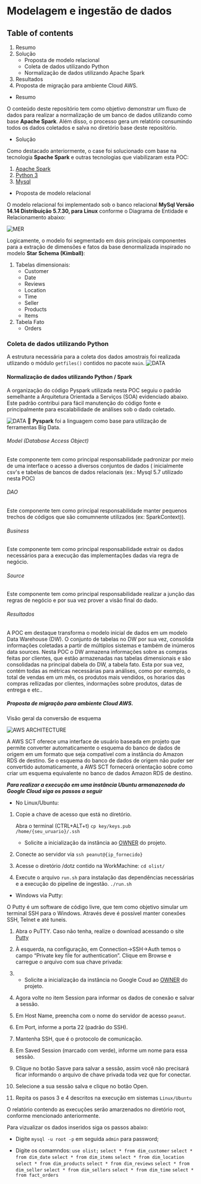 # Modelagem e ingestão de dados

## Table of contents
1. Resumo
2. Solução
    - Proposta de modelo relacional
    - Coleta de dados utilizando Python
    - Normalização de dados utilizando Apache Spark
3. Resultados
4. Proposta de migração para ambiente Cloud AWS. 

* Resumo 

O conteúdo deste repositório tem como objetivo demonstrar um fluxo de dados para realizar a normalização de um banco de 
dados utilizando como base **Apache Spark**. Além disso, o processo gera um relatório consumindo todos os dados coletados e 
salva no diretório base deste repositório.

* Solução

Como destacado anteriormente, o case foi solucionado com base na tecnologia **Spache Spark** e outras tecnologias que 
viabilizaram esta POC:
1. [Apache Spark](https://spark.apache.org/)
2. [Python 3](https://www.python.org/)
3. [Mysql](https://www.mysql.com/)

* Proposta de modelo relacional

O modelo relacional foi implementado sob o banco relacional **MySql Versão 14.14 Distribuição 5.7.30, para Linux** conforme 
o Diagrama de Entidade e Relacionamento abaixo:

![MER](resources/architecture/dw.png)

Logicamente, o modelo foi segmentado em dois principais componentes para a extração de dimensões 
e fatos da base denormalizada inspirado no modelo **Star Schema (Kimball)**:

1. Tabelas dimensionais:
    - Customer
    - Date
    - Reviews 
    - Location
    - Time
    - Seller
    - Products
    - Items
2. Tabela Fato
    - Orders

### Coleta de dados utilizando Python
A estrutura necessária para a coleta dos dados amostrais foi realizada utlizando o módulo `getfiles()` contidos no pacote `main`.
![DATA](resources/architecture/data_collecting.jpg)

#### Normalização de dados utilizando **Python / Spark**
A organização do código Pyspark utilizada nesta POC seguiu o padrão semelhante a Arquitetura Orientada a Serviços (SOA) 
evidenciado abaixo. Este padrão contribui para fácil manutenção do código fonte e principalmente para escalabilidade de análises sob o dado coletado.

![DATA](resources/architecture/normalization.jpg)
:pushpin: **Pyspark** foi a linguagem como base para utilização de ferramentas Big Data.

###### Model (Database Access Object)
Este componente tem como principal responsabilidade padronizar por meio de uma interface o acesso a diversos conjuntos 
de dados ( inicialmente csv's e tabelas de bancos de dados relacionais (ex.: Mysql 5.7 utilizado nesta POC)

###### DAO 
Este componente tem como principal responsabilidade manter pequenos trechos de códigos que são comumnente utilizados (ex: SparkContext)).

###### Business
Este componente tem como principal responsabilidade extrair os dados necessários para a execução das implementações dadas via regra de negócio.

###### Source
Este componente tem como principal responsabilidade realizar a junção das regras de negócio e por sua vez prover a visão final do dado.

###### Resultados
A POC em destaque transforma o modelo inicial de dados em um modelo Data Warehouse (DW).
O conjunto de tabelas no DW por sua vez, consolida informações coletadas a partir de múltiplos sistemas e também
de inúmeros data sources.
Nesta POC o DW armazena informações sobre as compras feitas por clientes, que estão armazenadas nas tabelas dimensionais e são consolidadas 
na principal dabela do DW, a tabela fato. Esta por sua vez, contém todas as métricas necessárias para análises, como por exemplo, o total de vendas em um mês, os produtos mais vendidos,
os horarios das compras rellizadas por clientes, indormações sobre produtos, datas de entrega e etc..

##### Proposta de migração para ambiente Cloud AWS.
Visão geral da conversão de esquema

![AWS ARCHITECTURE](resources/architecture/DataExtractor.jpg)

A AWS SCT oferece uma interface de usuário baseada em projeto que permite converter automaticamente o esquema do banco 
de dados de origem em um formato que seja compatível com a instância do Amazon RDS de destino. Se o esquema do banco de 
dados de origem não puder ser convertido automaticamente, a AWS SCT fornecerá orientação sobre como criar um esquema equivalente 
no banco de dados Amazon RDS de destino.

***Para realizar a execução em uma instância Ubuntu armanazenada do Google Cloud siga os passos a seguir*** 
 
- No Linux/Ubuntu:

1. Copie a chave de acesso que está no díretório.

     Abra o terminal (CTRL+ALT+t)
    `cp key/keys.pub /home/{seu_uruario}/.ssh`
    - Solicite a inicialização da instância ao [OWNER](https://github.com/eguidos) do projeto.

2. Conecte ao servidor via `ssh peanut@{ip_fornecido}`

3. Acesse o diretório /dotz contido na WorkMachine:
    `cd olist/`
4. Execute o arquivo `run.sh` para instalação das dependências necessárias e a execução do pipeline de ingestão.
    `./run.sh`
    
- Windows via Putty:

O Putty é um software de código livre, que tem como objetivo simular um terminal SSH para o Windows. Através deve é possível manter conexões SSH, Telnet e até tuneis.
1. Abra o PuTTY. Caso não tenha, realize o download acessando o site [Putty](htts://putty.org)

2. À esquerda, na configuração, em Connection->SSH->Auth temos o campo “Private key file for authentication”. Clique em Browse e carregue o arquivo com sua chave privada:

3. - Solicite a inicialização da instância no Google Coud ao [OWNER](https://github.com/eguidos) do projeto.

4. Agora volte no item Session para informar os dados de conexão e salvar a sessão.

5. Em Host Name, preencha com o nome do servidor de acesso `peanut`.

6. Em Port, informe a porta 22 (padrão do SSH).

7. Mantenha SSH, que é o protocolo de comunicação.

8. Em Saved Session (marcado com verde), informe um nome para essa sessão.

9. Clique no botão Sasve para salvar a sessão, assim você não precisará ficar informando o arquivo de chave privada toda vez que for conectar.

10. Selecione a sua sessão salva e clique no botão Open.

11. Repita os pasos 3 e 4 descritos na execução em sistemas `Linux/Ubuntu`
    
O relatório contendo as execuções serão amarzenados no diretório root, conforme mencionado anteriormente.

Para vizualizar os dados inseridos siga os passos abaixo:

- Digite `mysql -u root -p` em seguida `admin` para password;

- Digite os comamndos:
`use olist;`
`select * from dim_customer`
`select * from dim_date`
`select * from dim_items`
`select * from dim_location`
`select * from dim_products`
`select * from dim_reviews`
`select * from dim_seller`
`select * from dim_sellers`
`select * from dim_time`
`select * from fact_orders`      
  
